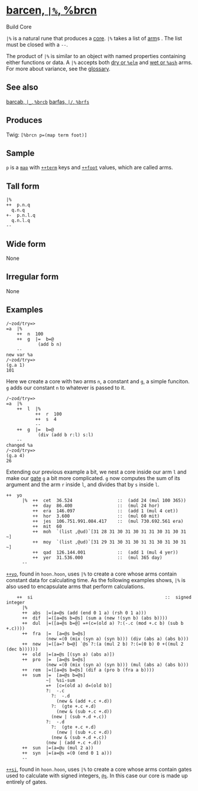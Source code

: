 [barcen, `|%`, %brcn](#brcn)
============================

Build Core

`|%` is a natural rune that produces a [core](). `|%` takes a list of
[arm]()s . The list must be closed with a `--`.

The product of `|%` is similar to an object with named properties
containing either functions or data. A `|%` accepts both [dry or
`%elm`]() and [wet or `%ash`]() arms. For more about variance, see the
[glossary]().

See also
--------

[barcab, `|_`, `%brcb`]() [barfas, `|/`, `%brfs`]()

Produces
--------

Twig: `[%brcn p=(map term foot)]`

Sample
------

`p` is a [`map`]() with [`++term`]() keys and [`++foot`]() values, which
are called arms.

Tall form
---------

    |%  
    ++  p.n.q
      q.n.q
    +-  p.n.l.q
      q.n.l.q
    --

Wide form
---------

None

Irregular form
--------------

None

Examples
--------

    /~zod/try=> 
    =a  |%
        ++  n  100
        ++  g  |=  b=@
                (add b n)
        --
    new var %a
    /~zod/try=> 
    (g.a 1)
    101

Here we create a core with two arms `n`, a constant and `g`, a simple
funciton. `g` adds our constant `n` to whatever is passed to it.

    /~zod/try=> 
    =a  |%
        ++  l  |%
               ++  r  100
               ++  s  4
               --
        ++  g  |=  b=@
                (div (add b r:l) s:l)
        --
    changed %a
    /~zod/try=> 
    (g.a 4)
    26

Extending our previous example a bit, we nest a core inside our arm `l`
and make our [gate]() `g` a bit more complicated. `g` now computes the
sum of its argument and the arm `r` inside `l`, and divides that by `s`
inside `l`.

    ++  yo
          |%  ++  cet  36.524                 ::  (add 24 (mul 100 365))
              ++  day  86.400                 ::  (mul 24 hor)
              ++  era  146.097                ::  (add 1 (mul 4 cet))
              ++  hor  3.600                  ::  (mul 60 mit)
              ++  jes  106.751.991.084.417    ::  (mul 730.692.561 era)
              ++  mit  60
              ++  moh  `(list ,@ud)`[31 28 31 30 31 30 31 31 30 31 30 31 ~]
              ++  moy  `(list ,@ud)`[31 29 31 30 31 30 31 31 30 31 30 31 ~]
              ++  qad  126.144.001            ::  (add 1 (mul 4 yer))
              ++  yer  31.536.000             ::  (mul 365 day)
          --

[`++yo`](), found in `hoon.hoon`, uses `|%` to create a core whose arms
contain constant data for calculating time. As the following examples
shows, `|%` is also used to encapsulate arms that perform calculations.

        ++  si                                                  ::  signed integer
          |%
          ++  abs  |=(a=@s (add (end 0 1 a) (rsh 0 1 a)))
          ++  dif  |=([a=@s b=@s] (sum a (new !(syn b) (abs b))))
          ++  dul  |=([a=@s b=@] =+(c=(old a) ?:(-.c (mod +.c b) (sub b +.c))))
          ++  fra  |=  [a=@s b=@s]
                   (new =(0 (mix (syn a) (syn b))) (div (abs a) (abs b)))
          ++  new  |=([a=? b=@] `@s`?:(a (mul 2 b) ?:(=(0 b) 0 +((mul 2 (dec b))))))
          ++  old  |=(a=@s [(syn a) (abs a)])
          ++  pro  |=  [a=@s b=@s]
                   (new =(0 (mix (syn a) (syn b))) (mul (abs a) (abs b)))
          ++  rem  |=([a=@s b=@s] (dif a (pro b (fra a b))))
          ++  sum  |=  [a=@s b=@s]
                   ~|  %si-sum
                   =+  [c=(old a) d=(old b)]
                   ?:  -.c
                     ?:  -.d
                       (new & (add +.c +.d))
                     ?:  (gte +.c +.d)
                       (new & (sub +.c +.d))
                     (new | (sub +.d +.c))
                   ?:  -.d
                     ?:  (gte +.c +.d)
                       (new | (sub +.c +.d))
                     (new & (sub +.d +.c))
                   (new | (add +.c +.d))
          ++  sun  |=(a=@u (mul 2 a))
          ++  syn  |=(a=@s =(0 (end 0 1 a)))
          --

[`++si`](), found in `hoon.hoon`, uses `|%` to create a core whose arms
contain gates used to calculate with signed integers, [`@s`](). In this
case our core is made up entirely of gates.
